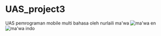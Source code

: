 # UAS_project3
UAS pemrograman mobile multi bahasa oleh nurlaili ma'wa
![ma'wa en](https://user-images.githubusercontent.com/95520582/148637841-198bd1a0-115a-4e29-900f-7ffdb524b05d.gif)
![ma'wa indo](https://user-images.githubusercontent.com/95520582/148638048-a058dbae-2b35-4aea-a0e5-f379cca82e1b.gif)
